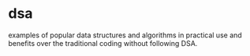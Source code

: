 # dsa
examples of popular data structures and algorithms in practical use and benefits over the traditional coding without following DSA.
